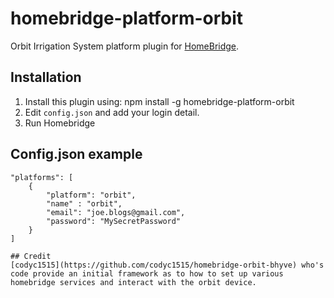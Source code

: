 # homebridge-platform-orbit
Orbit Irrigation System platform plugin for [HomeBridge](https://github.com/nfarina/homebridge).

## Installation

1. Install this plugin using: npm install -g homebridge-platform-orbit
2. Edit ``config.json`` and add your login detail.
3. Run Homebridge

## Config.json example
```
"platforms": [
	{
		"platform": "orbit",
		"name" : "orbit",
		"email": "joe.blogs@gmail.com",
		"password": "MySecretPassword"
	}
]

## Credit
[codyc1515](https://github.com/codyc1515/homebridge-orbit-bhyve) who's code provide an initial framework as to how to set up various homebridge services and interact with the orbit device.